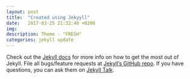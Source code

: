 ```yaml
---
layout: post
title:  "Created using Jekyyll"
date:   2017-03-25 21:32:40 +0200
img:
description: Theme - "FRESH"
categories: jekyll update
---
```



Check out the [Jekyll docs][jekyll-docs] for more info on how to get the most out of Jekyll. File all bugs/feature requests at [Jekyll’s GitHub repo][jekyll-gh]. If you have questions, you can ask them on [Jekyll Talk][jekyll-talk].

[jekyll-docs]: https://jekyllrb.com/docs/home
[jekyll-gh]:   https://github.com/jekyll/jekyll
[jekyll-talk]: https://talk.jekyllrb.com/
